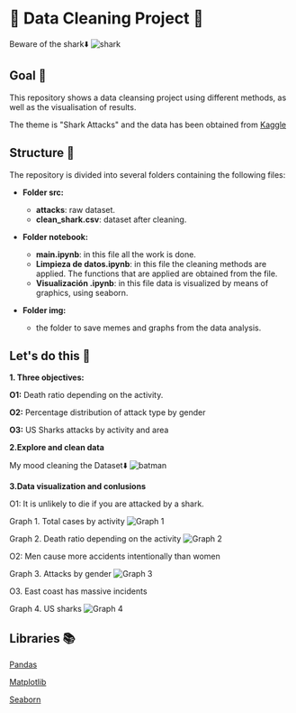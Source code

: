 

# 🦈 Data Cleaning Project 🦈

Beware of the shark⬇️
![shark](https://github.com/charlieciordia/01-w2-pandas-Carlos-Ciordia/blob/main/img/shark.gif)


## Goal 🚀

This repository shows a data cleansing project using different methods, as well as the visualisation of results. 

The theme is "Shark Attacks" and the data has been obtained from [Kaggle](https://www.kaggle.com/teajay/global-shark-attacks)


## Structure 📂

The repository is divided into several folders containing the following files:

- **Folder src:**

   - **attacks**: raw dataset.
   - **clean_shark.csv**: dataset after cleaning.

- **Folder notebook:**

   - **main.ipynb**: in this file all the work is done.
   - **Limpieza de datos.ipynb**: in this file the cleaning methods are applied. The functions that are applied are obtained from the file.
   - **Visualización .ipynb**: in this file data is visualized by means of graphics, using seaborn. 

- **Folder img:**
   - the folder to save memes and graphs from the data analysis.


## Let's do this 🎣

**1. Three objectives:**

**O1:** Death ratio depending on the activity.

**O2:** Percentage distribution of attack type by gender

**O3:** US Sharks attacks by activity and area


**2.Explore and clean data**

My mood cleaning the Dataset⬇️
![batman](https://github.com/charlieciordia/01-w2-pandas-Carlos-Ciordia/blob/main/img/batman.gif)


**3.Data visualization and conlusions**

 O1:  It is unlikely to die if you are attacked by a shark.
 
 Graph 1. Total cases by activity
![Graph 1](https://github.com/charlieciordia/01-w2-pandas-Carlos-Ciordia/blob/main/img/graph1.png)

 Graph 2. Death ratio depending on the activity
![Graph 2](https://github.com/charlieciordia/01-w2-pandas-Carlos-Ciordia/blob/main/img/graph2.png)

 O2:  Men cause more accidents intentionally than women
 
 Graph 3. Attacks by gender
![Graph 3](https://github.com/charlieciordia/01-w2-pandas-Carlos-Ciordia/blob/main/img/graph3.png)


 O3. East coast has massive incidents

 Graph 4. US sharks
![Graph 4](https://github.com/charlieciordia/01-w2-pandas-Carlos-Ciordia/blob/main/img/graph4.png)



## Libraries 📚
 
[Pandas](https://pandas.pydata.org/docs/)

[Matplotlib](https://matplotlib.org/)

[Seaborn](https://seaborn.pydata.org/)

